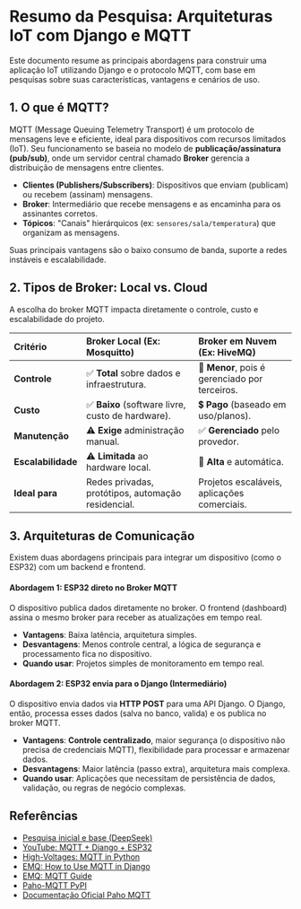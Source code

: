 # Resumo da Pesquisa: Arquiteturas IoT com Django e MQTT

Este documento resume as principais abordagens para construir uma aplicação IoT utilizando Django e o protocolo MQTT, com base em pesquisas sobre suas características, vantagens e cenários de uso.

## 1. O que é MQTT?

MQTT (Message Queuing Telemetry Transport) é um protocolo de mensagens leve e eficiente, ideal para dispositivos com recursos limitados (IoT). Seu funcionamento se baseia no modelo de **publicação/assinatura (pub/sub)**, onde um servidor central chamado **Broker** gerencia a distribuição de mensagens entre clientes.

*   **Clientes (Publishers/Subscribers)**: Dispositivos que enviam (publicam) ou recebem (assinam) mensagens.
*   **Broker**: Intermediário que recebe mensagens e as encaminha para os assinantes corretos.
*   **Tópicos**: "Canais" hierárquicos (ex: `sensores/sala/temperatura`) que organizam as mensagens.

Suas principais vantagens são o baixo consumo de banda, suporte a redes instáveis e escalabilidade.

## 2. Tipos de Broker: Local vs. Cloud

A escolha do broker MQTT impacta diretamente o controle, custo e escalabilidade do projeto.

| Critério | Broker Local (Ex: Mosquitto) | Broker em Nuvem (Ex: HiveMQ) |
| :--- | :--- | :--- |
| **Controle** | ✅ **Total** sobre dados e infraestrutura. | 🔄 **Menor**, pois é gerenciado por terceiros. |
| **Custo** | ✅ **Baixo** (software livre, custo de hardware). | 💲 **Pago** (baseado em uso/planos). |
| **Manutenção**| ⚠️ **Exige** administração manual. | ✅ **Gerenciado** pelo provedor. |
| **Escalabilidade**| ⚠️ **Limitada** ao hardware local. | 🚀 **Alta** e automática. |
| **Ideal para** | Redes privadas, protótipos, automação residencial. | Projetos escaláveis, aplicações comerciais. |

## 3. Arquiteturas de Comunicação

Existem duas abordagens principais para integrar um dispositivo (como o ESP32) com um backend e frontend.

#### **Abordagem 1: ESP32 direto no Broker MQTT**

O dispositivo publica dados diretamente no broker. O frontend (dashboard) assina o mesmo broker para receber as atualizações em tempo real.

*   **Vantagens**: Baixa latência, arquitetura simples.
*   **Desvantagens**: Menos controle central, a lógica de segurança e processamento fica no dispositivo.
*   **Quando usar**: Projetos simples de monitoramento em tempo real.

#### **Abordagem 2: ESP32 envia para o Django (Intermediário)**

O dispositivo envia dados via **HTTP POST** para uma API Django. O Django, então, processa esses dados (salva no banco, valida) e os publica no broker MQTT.

*   **Vantagens**: **Controle centralizado**, maior segurança (o dispositivo não precisa de credenciais MQTT), flexibilidade para processar e armazenar dados.
*   **Desvantagens**: Maior latência (passo extra), arquitetura mais complexa.
*   **Quando usar**: Aplicações que necessitam de persistência de dados, validação, ou regras de negócio complexas.

## Referências

*   [Pesquisa inicial e base (DeepSeek)](https://chat.deepseek.com/a/chat/s/6ccff112-ea10-47fe-a03a-6f72b1d0c88f)
*   [YouTube: MQTT + Django + ESP32](https://www.youtube.com/watch?v=IQBWMHMTTO8&t=43s)
*   [High-Voltages: MQTT in Python](https://highvoltages.co/iot-internet-of-things/mqtt/mqtt-in-python/)
*   [EMQ: How to Use MQTT in Django](https://www.emqx.com/en/blog/how-to-use-mqtt-in-django)
*   [EMQ: MQTT Guide](https://www.emqx.com/en/mqtt-guide)
*   [Paho-MQTT PyPI](https://pypi.org/project/paho-mqtt/)
*   [Documentação Oficial Paho MQTT](https://eclipse.dev/paho/files/paho.mqtt.python/html/index.html)

